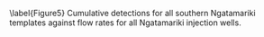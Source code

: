 \label{Figure5} Cumulative detections for all southern Ngatamariki templates against flow rates for all Ngatamariki injection wells.